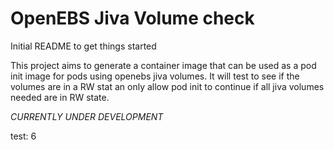 # OpenEBS Jiva Volume check

Initial README to get things started

This project aims to generate a container image that can be used as a pod init image for pods using openebs jiva volumes. It will test to see if the volumes are in a RW stat an only allow pod init to continue if all jiva volumes needed are in RW state.

*CURRENTLY UNDER DEVELOPMENT*

test: 6
